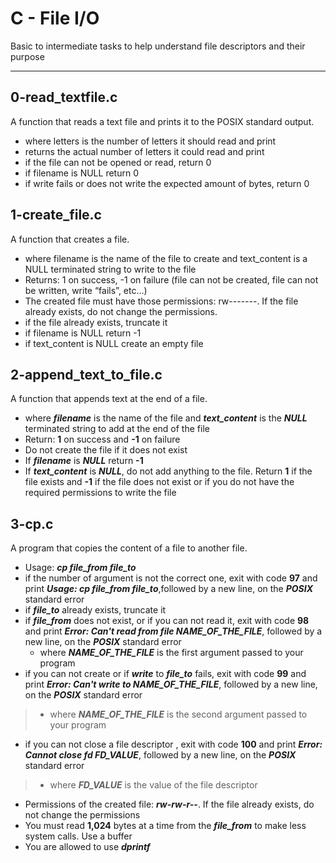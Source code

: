 # C - File I/O
Basic to intermediate tasks to help understand file descriptors and their purpose 
___
## 0-read_textfile.c
A function that reads a text file and prints it to the POSIX standard output.
* where letters is the number of letters it should read and print
* returns the actual number of letters it could read and print
* if the file can not be opened or read, return 0
* if filename is NULL return 0
* if write fails or does not write the expected amount of bytes, return 0
## 1-create\_file.c
A function that creates a file.
* where filename is the name of the file to create and text_content is a NULL terminated string to write to the file
* Returns: 1 on success, -1 on failure (file can not be created, file can not be written, write “fails”, etc…)
* The created file must have those permissions: rw-------. If the file already exists, do not change the permissions.
* if the file already exists, truncate it
* if filename is NULL return -1
* if text_content is NULL create an empty file
## 2-append\_text\_to\_file.c
A function that appends text at the end of a file.
* where ***filename*** is the name of the file and ***text_content*** is the ***NULL*** terminated string to add at the end of the file
* Return: **1** on success and **-1** on failure
* Do not create the file if it does not exist
* If ***filename*** is ***NULL*** return **-1**
* If ***text_content*** is ***NULL***, do not add anything to the file. Return **1** if the file exists and **-1** if the file does not exist or if you do not have the required permissions to write the file
## 3-cp.c
A program that copies the content of a file to another file.
* Usage: ***cp file\_from file\_to***
* if the number of argument is not the correct one, exit with code **97** and print ***Usage: cp file\_from file\_to***,followed by a new line, on the ***POSIX*** standard error
* if ***file\_to*** already exists, truncate it
* if ***file\_from*** does not exist, or if you can not read it, exit with code **98** and print ***Error: Can't read from file NAME\_OF\_THE\_FILE***, followed by a new line, on the ***POSIX*** standard error
    * where ***NAME\_OF\_THE\_FILE*** is the first argument passed to your program
* if you can not create or if ***write*** to ***file\_to*** fails, exit with code **99** and print ***Error: Can't write to NAME\_OF\_THE\_FILE***, followed by a new line, on the ***POSIX*** standard error
> * where ***NAME\_OF\_THE\_FILE*** is the second argument passed to your program
* if you can not close a file descriptor , exit with code **100** and print ***Error: Cannot close fd FD\_VALUE***, followed by a new line, on the ***POSIX*** standard error
> * where ***FD\_VALUE*** is the value of the file descriptor
* Permissions of the created file: ***rw-rw-r--***. If the file already exists, do not change the permissions
* You must read **1,024** bytes at a time from the ***file\_from*** to make less system calls. Use a buffer
* You are allowed to use ***dprintf***
